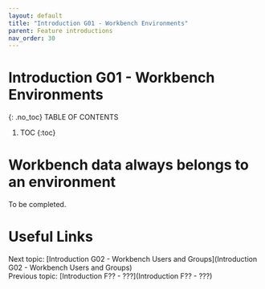 ```yaml
---
layout: default
title: "Introduction G01 - Workbench Environments"
parent: Feature introductions
nav_order: 30
---
```


# Introduction G01 - Workbench Environments
{: .no_toc}
TABLE OF CONTENTS 
1. TOC
{:toc}  

# Workbench data always belongs to an environment
To be completed.  
  


# Useful Links
Next topic: [Introduction G02 - Workbench Users and Groups](Introduction G02 - Workbench Users and Groups)  
Previous topic: [Introduction F?? - ???](Introduction F?? - ???)  

